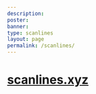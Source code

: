 ```yaml
---
description:
poster:
banner:
type: scanlines
layout: page
permalink: /scanlines/
---
```


# [scanlines.xyz](https://scanlines.xyz)

